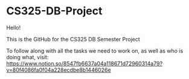 # CS325-DB-Project

Hello!

This is the GitHub for the CS325 DB Semester Project

To follow along with all the tasks we need to work on, as well as who is doing what, visit: 
https://www.notion.so/8547fb6637a04a118671d72960314a79?v=80f4086fa0f04a228ecdbe8b1446026e
